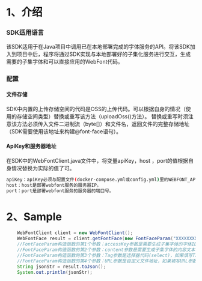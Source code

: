 # 1、介绍

### SDK适用语言
该SDK适用于在Java项目中调用已在本地部署完成的字体服务的API。将该SDK加入到项目中后，程序将通过SDK实现与本地部署好的子集化服务进行交互，生成需要的子集字体和可以直接应用的WebFont代码。

### 配置
#### 文件存储
SDK中内置的上传存储空间的代码是OSS的上传代码。可以根据自身的情况（使用的存储空间类型）替换或重写该方法（uploadOss()方法）。
替换或重写时须注意该方法必须传入文件二进制流（byte[]）和文件名，返回文件的完整存储地址（SDK需要使用该地址来构建@font-face语句）。

#### ApiKey和服务器地址
在SDK中的WebFontClient.java文件中，将变量apiKey，host ，port的值根据自身情况替换为实际的值了可。
``` sh
apiKey：apiKey必须与配置文件(docker-compose.yml或config.yml)里的WEBFONT_APIKEY相匹配，两者必须一致才能调用成功。
host：host是部署webfont服务的服务器IP。
port：port是部署webfont服务的服务器的端口号。
```



# 2、Sample

``` java
    WebFontClient client = new WebFontClient();   
    WebFontFace result = client.getFontFace(new FontFaceParam("XXXXXXXXXXXXXXXXXXXXXXXXXX","中文test", "#id1","aaa/bbb/ccc"));
    //FontFaceParam构造函数的第1个参数：accessKey参数是需要生成子集字体的字体ID，必填参数；
    //FontFaceParam构造函数的第2个参数：content参数是需要生成子集字体的内容文本，必填参数；
    //FontFaceParam构造函数的第3个参数：Tag参数是选择器代码(select)，如果填写Tag参数，则返回的@font-face语句会带有将webfont应用到选择器中的代码，选填参数；
    //FontFaceParam构造函数的第4个参数：URL参数是自定义文件地址，如果填写URL参数，则SDK会按URL指定的地址来保存生成的字体文件(URL参数在不同请求中必须唯一，不唯一则会导致生成的文件相互覆盖)，如果不填写，则系统会在指定文件夹下自动创建，选填参数。
    String jsonStr = result.toJson();
    System.out.println(jsonStr);
```
